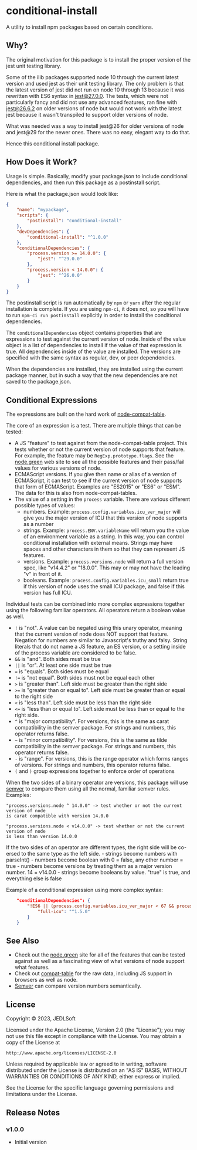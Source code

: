 # conditional-install

A utility to install npm packages based on certain conditions.
 
Why?
--------------------

The original motivation for this package is to install the proper version of
the jest unit testing library.

Some of the ilib packages supported node 10 through the
current latest version and used jest as their unit testing library. The only
problem is that the latest version of jest did not run on node 10 through 13
because it was rewritten with ES6 syntax in jest@27.0.0. The tests, which were
not particularly fancy and did not use any advanced features, ran fine
with jest@26.6.2 on older versions of node but would not work with the latest
jest because it wasn't transpiled to support older versions of node.

What was needed was a way to install jest@26 for older versions of node and
jest@29 for the newer ones. There was no easy, elegant way to do that.

Hence this conditional install package.

How Does it Work?
--------------------

Usage is simple. Basically, modify your package.json to include conditional
dependencies, and then run this package as a postinstall script.

Here is what the package.json would look like:

```json
{
    "name": "mypackage",
    "scripts": {
        "postinstall": "conditional-install"
    },
    "devDependencies": {
        "conditional-install": "^1.0.0"
    },
    "conditionalDependencies": {
        "process.version >= 14.0.0": {
            "jest": "^29.0.0"
        },
        "process.version < 14.0.0": {
            "jest": "^26.0.0"
        }
    }
}
```

The postinstall script is run automatically by `npm` or `yarn` after the
regular installation is complete. If you are using `npm-ci`, it does not, so
you will have to run `npm-ci run postinstall` explicitly in order to
install the conditional dependencies.

The `conditionalDependencies` object contains properties that are
expressions to test against the current version of node. Inside of the
value object is a list of dependencies to install if the value of that
expression is true. All dependencies inside of the value are installed.
The versions are specified with the same syntax as regular, dev, or peer
dependencies.

When the dependencies are installed, they are installed using the current
package manner, but in such a way that the new dependencies are not saved
to the package.json.

Conditional Expressions
----------------------

The expressions are built on the hard work of
[node-compat-table](https://github.com/williamkapke/node-compat-table).

The core of an expression is a test. There are multiple things that can
be tested:

- A JS "feature" to test against from the node-compat-table project. This tests whether or not
  the current version of node supports that feature. For example, the feature may be
  `RegExp.prototype.flags`. See the [node.green](https://node.green) web site to see all the
  possible features and their pass/fail values for various versions of node.
- ECMAScript versions. If you give then name or alias of a version of ECMAScript, it
  can test to see if the current version of node supports that form of ECMAScript. Examples
  are "ES2015" or "ES6" or "ESM". The data for this is also from node-compat-tables.
- The value of a setting in the `process` variable. There are various different
  possible types of values:
    - numbers. Example: `process.config.variables.icu_ver_major` will give you the major
      version of ICU that this version of node supports as a number
    - strings. Example: `process.ENV.variableName` will return you the value of an environment
      variable as a string. In this way, you can control conditional installation
      with external means. Strings may have spaces and other characters in them
      so that they can represent JS features.
    - versions. Example: `process.versions.node` will return a full version spec,
      like "v14.4.2" or "18.0.0". This may or may not have the leading "v" in front
      of it.
    - booleans. Example: `process.config.variables.icu_small` return true if this
      version of node uses the small ICU package, and false if this version has
      full ICU.

Individual tests can be combined into more complex expressions together using the following
familiar operators. All operators return a boolean value as well.

- `!` is "not". A value can be negated using this unary operator, meaning that the current
version of node does NOT support that feature. Negation for numbers are similar to
Javascript's truthy and falsy. String literals that do not name a JS feature, an ES
version, or a setting inside of the process variable are considered to be false.
- `&&` is "and". Both sides must be true
- `||` is "or". At least one side must be true
- `=` is "equals". Both sides must be equal
- `!=` is "not equal". Both sides must not be equal each other
- `>` is "greater than". Left side must be greater than the right side
- `>=` is "greater than or equal to". Left side must be greater than or equal to the right side
- `<` is "less than". Left side must be less than the right side
- `<=` is "less than or equal to". Left side must be less than or equal to the right side.
- `^` is "major compatibility". For versions, this is the same as carat compatibility in the
  semver package. For strings and numbers, this operator returns false.
- `~` is "minor compatibility". For versions, this is the same as tilde compatibility in the
  semver package. For strings and numbers, this operator returns false.
- `-` is "range". For versions, this is the range operator which forms ranges of versions. For
  strings and numbers, this operator returns false.
- `(` and `)` group expressions together to enforce order of operations

When the two sides of a binary operator are versions, this package will use [semver](https://github.com/npm/node-semver)
to compare them using all the normal, familiar semver rules. Examples:

```
"process.versions.node ^ 14.0.0" -> test whether or not the current version of node
is carat compatible with version 14.0.0

"process.versions.node < v14.0.0" -> test whether or not the current version of node
is less than version 14.0.0
```

If the two sides of an operator are different types, the right side will be co-ersed to the same
type as the left side.
    - strings become numbers with parseInt()
    - numbers become boolean with 0 = false, any other number = true
    - numbers become versions by treating them as a major version number. 14 = v14.0.0
    - strings become booleans by value. "true" is true, and everything else is false

Example of a conditional expression using more complex syntax:

```json
    "conditionalDependencies": {
        "!ES6 || (process.config.variables.icu_ver_major < 67 && process.config.variables.icu_small)": {
            "full-icu": "^1.5.0"
        }
    }
```

See Also
--------

- Check out the [node.green](https://node.green/) site for all of the features that can be tested against as well
  as a fascinating view of what versions of node support what features.
- Check out [compat-table](https://github.com/compat-table/compat-table) for the raw data, including JS support
  in browsers as well as node.
- [Semver](https://github.com/npm/node-semver) can compare version numbers semantically.

## License

Copyright © 2023, JEDLSoft

Licensed under the Apache License, Version 2.0 (the "License");
you may not use this file except in compliance with the License.
You may obtain a copy of the License at

    http://www.apache.org/licenses/LICENSE-2.0

Unless required by applicable law or agreed to in writing, software
distributed under the License is distributed on an "AS IS" BASIS,
WITHOUT WARRANTIES OR CONDITIONS OF ANY KIND, either express or implied.

See the License for the specific language governing permissions and
limitations under the License.

## Release Notes

### v1.0.0

- Initial version
